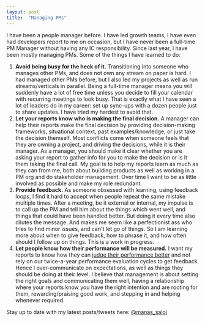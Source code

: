 ```yaml
---
layout: post
title:  "Managing PMs"
---
```


I have been a people manager before. I have led growth teams, I have even had developers report to me on occasion, but I have never been a full-time PM Manager without having any IC responsibility. Since last year, I have been mostly managing PMs. Some of the things I have learned to do:

1. **Avoid being busy for the heck of it.** Transitioning into someone who manages other PMs, and does not own any stream on paper is hard. I had managed other PMs before, but I also led my projects as well as run streams/verticals in parallel. Being a full-time manager means you will suddenly have a lot of free time unless you decide to fill your calendar with recurring meetings to look busy. That is exactly what I have seen a lot of leaders do in my career: set up sync-ups with a dozen people just to share updates. I have tried my hardest to avoid that. 
2. **Let your reports know who is making the final decision.** A manager can help their reports make the final decision by providing decision-making frameworks, situational context, past examples/knowledge, or just take the decision themself. Most conflicts come when someone feels that they are owning a project, and driving the decisions, while it is their manager. As a manager, you should make it clear whether you are asking your report to gather info for you to make the decision or is it them taking the final call. My goal is to help my reports learn as much as they can from me, both about building products as well as working in a PM org and do stakeholder management. Over time I want to be as little involved as possible and make my role redundant.
3. **Provide feedback.** As someone obsessed with learning, using feedback loops, I find it hard to accept when people repeat the same mistake multiple times. After a meeting, be it external or internal, my impulse is to call up the PM and tell him about the things which went well, and things that could have been handled better. But doing it every time also dilutes the message. And makes me seem like a perfectionist ass who tries to find minor issues, and can't let go of things. So I am learning more about when to give feedback, how to phrase it, and how often should I follow up on things. This is a work in progress.
4. **Let people know how their performance will be measured.** I want my reports to know how they can [judge their performance better](https://manassaloi.com/2021/02/01/performance-reviews.html) and not rely on our twice-a-year performance evaluation cycles to get feedback. Hence I over-communicate on expectations, as well as things they should be doing at their level. I believe that management is about setting the right goals and communicating them well, having a relationship where your reports know you have the right intention and are rooting for them, rewarding/praising good work, and stepping in and helping whenever required.

Stay up to date with my latest posts/tweets here: [@manas_saloi](http://twitter.com/manas_saloi)
